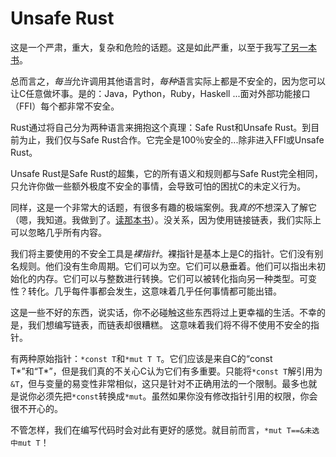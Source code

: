 # Unsafe Rust

这是一个严肃，重大，复杂和危险的话题。这是如此严重，以至于我写[了另一本书](https://doc.rust-lang.org/nightly/nomicon/)。

总而言之，*每当*允许调用其他语言时，*每种*语言实际上都是不安全的，因为您可以让C任意做坏事。是的：Java，Python，Ruby，Haskell ...面对外部功能接口（FFI）每个都非常不安全。

Rust通过将自己分为两种语言来拥抱这个真理：Safe Rust和Unsafe Rust。到目前为止，我们仅与Safe Rust合作。它完全是100％安全的...除非进入FFI或Unsafe Rust。

Unsafe Rust是Safe Rust的超集，它的所有语义和规则都与Safe Rust完全相同，只允许你做一些额外极度不安全的事情，会导致可怕的困扰C的未定义行为。

同样，这是一个非常大的话题，有很多有趣的极端案例。我*真的*不想深入了解它（嗯，我知道。我做到了。[读那本书](https://doc.rust-lang.org/nightly/nomicon/)）。没关系，因为使用链接链表，我们实际上可以忽略几乎所有内容。

我们将主要使用的不安全工具是*裸指针*。裸指针是基本上是C的指针。它们没有别名规则。他们没有生命周期。它们可以为空。它们可以悬垂着。他们可以指出未初始化的内存。它们可以与整数进行转换。它们可以被转化指向另一种类型。可变性？转化。几乎每件事都会发生，这意味着几乎任何事情都可能出错。

这是一些不好的东西，说实话，你不必碰触这些东西将过上更幸福的生活。不幸的是，我们想编写链表，而链表却很糟糕。 这意味着我们将不得不使用不安全的指针。

有两种原始指针：`*const T`和`*mut T T`。它们应该是来自C的“const T*”和“T*”，但是我们真的不关心C认为它们有多重要。只能将`*const T`解引用为`&T`，但与变量的易变性非常相似，这只是针对不正确用法的一个限制。最多也就是说你必须先把`*const`转换成`*mut`。虽然如果你没有修改指针引用的权限，你会很不开心的。

不管怎样，我们在编写代码时会对此有更好的感觉。就目前而言，`*mut T==&未选中mut T`！

[nom]: https://doc.rust-lang.org/nightly/nomicon/